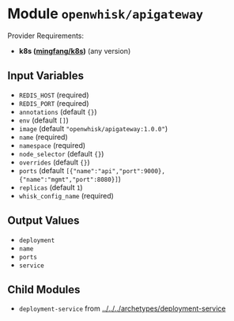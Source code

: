 
# Module `openwhisk/apigateway`

Provider Requirements:
* **k8s ([mingfang/k8s](https://registry.terraform.io/providers/mingfang/k8s/latest))** (any version)

## Input Variables
* `REDIS_HOST` (required)
* `REDIS_PORT` (required)
* `annotations` (default `{}`)
* `env` (default `[]`)
* `image` (default `"openwhisk/apigateway:1.0.0"`)
* `name` (required)
* `namespace` (required)
* `node_selector` (default `{}`)
* `overrides` (default `{}`)
* `ports` (default `[{"name":"api","port":9000},{"name":"mgmt","port":8080}]`)
* `replicas` (default `1`)
* `whisk_config_name` (required)

## Output Values
* `deployment`
* `name`
* `ports`
* `service`

## Child Modules
* `deployment-service` from [../../../archetypes/deployment-service](../../../archetypes/deployment-service)

